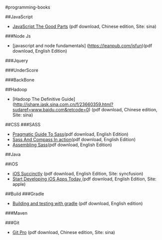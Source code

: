 #programming-books

##JavaScript
* [JavaScript The Good Parts](http://ishare.iask.sina.com.cn/f/10865308.html) (pdf download, Chinese edition, Site: sina)

###Node Js
* [javascript and node fundamentals] (https://leanpub.com/jsfun)(pdf download, English Edition)

###Jquery

###UnderScore

###BackBone

##Hadoop
* [Hadoop The Definitive Guide] (http://ishare.iask.sina.com.cn/f/23660359.html?sudaref=www.baidu.com&retcode=0) (pdf download, Chinese edition, Site: sina)

##CSS
###SASS
* [Pragmatic Guide To Sass](http://soyouregoingtoafestival.com/books/pragmatic-guide-to-sass.p1_0.pdf)(pdf download, English Edition)
* [Sass And Compass In action](http://manning.com/netherland/SaCiA_meap_ch01.pdf)(pdf download, English Edition)
* [Assembling Sass](http://courseware.codeschool.com/assembling_sass_part_2_slides.pdf)(pdf download, English Edition)

##Java

##iOS
* [iOS Succinctly](http://www.syncfusion.com/resources/techportal/ebooks/ios) (pdf download, English Edition, Site: syncfusion)
* [Start Developing iOS Apps Today ](https://developer.apple.com/library/ios/referencelibrary/GettingStarted/RoadMapiOS/RoadMapiOS.pdf) (pdf download, English Edition, Site: apple)

##Build
###Gradle
* [Building and testing with gradle](http://www.gradleware.com/registered-access?content=books%2Fbuilding-and-testing%2F) (pdf download, English edition)

###Maven

###Git
* [Git Pro](http://ishare.iask.sina.com.cn/f/16096245.html) (pdf download, Chinese edition, Site: sina)


